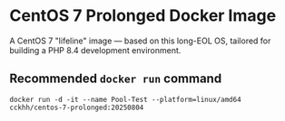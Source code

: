 # CentOS 7 Prolonged Docker Image

A CentOS 7 "lifeline" image — based on this long-EOL OS, tailored for building a PHP 8.4 development environment.

## Recommended `docker run` command

```shell
docker run -d -it --name Pool-Test --platform=linux/amd64 cckhh/centos-7-prolonged:20250804
```
